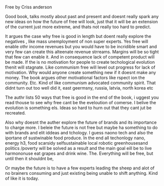 Free by Criss anderson


Good book, talks mostly about past and present and doesnt really spark any new ideas on how the future of free will look, just that it will be an extension of the current just more extreme, and thats not really too hard to predict.

It argues the case why free is good in length but doent really explore the negatives , like mass unemployment of non super experts. Yes free will enable othr income revenues but you would have to be incridible smart and very few can create this alteenate revenue strreams. Margins will be so tight that few can enable it. And in consequence lack of competent product will be made. If the is no motivation for people to create techological evolution thenit will stagnate. Like communism free will level out progress for lack of motivation. Why would anyone create something new if it doesnt make any money. The book argues other motivational factors like rspect ion the community. Etc. Kind of like communism advocated community spirit. That didnt turn out too well did it, east geermsny, russia, latvia, north korea etc

The authr lists 50 ways that free is good in the end of the book, i uggest you read thouse to see why free cant be the eveloution of comerse. I belive the evolution is something els. Ideas so hard to hurn out that they cant jut be recreated.

Also why doesnt the auther explore the future of brands and its importance to charge more. I beleie the future is not free but maybe ha something to do with brands and elit iddeas and tchology. I guess naono tech and also the iportane of sustwinable food produce. In the end all  techonlogy nano, energy h3, food scarsidy selfsustainable local robotic greenhousesand politics /poverty will be solved as a result and the main goal eill be to live harmononuse eat grapes and drink wine. The. Everything will be free, but until then it shouldnt be, 

Or maybe the future is to have a few experts leading the sheep and alot of no brainers consuming and just existing being unable to shift anything. Kind of like it is today. 
